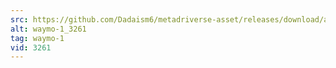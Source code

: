 ```yaml
---
src: https://github.com/Dadaism6/metadriverse-asset/releases/download/assetsv1.0.1/waymo-1_3261.mp4
alt: waymo-1_3261
tag: waymo-1
vid: 3261
---
```

